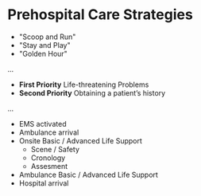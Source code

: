 # Prehospital Care Strategies

- "Scoop and Run"
- "Stay and Play"
- "Golden Hour"

...

- __First Priority__ Life-threatening Problems
- __Second Priority__ Obtaining a patient’s history

...

- EMS activated
- Ambulance arrival
- Onsite Basic / Advanced Life Support
  - Scene / Safety
  - Cronology
  - Assesment
- Ambulance Basic / Advanced Life Support
- Hospital arrival
